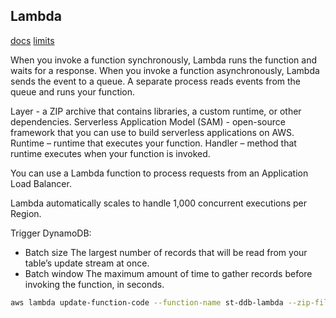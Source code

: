 Lambda
-

[docs](https://docs.aws.amazon.com/lambda/?id=docs_gateway)
[limits](https://docs.aws.amazon.com/lambda/latest/dg/limits.html)

When you invoke a function synchronously, Lambda runs the function and waits for a response.
When you invoke a function asynchronously, Lambda sends the event to a queue.
A separate process reads events from the queue and runs your function.

Layer - a ZIP archive that contains libraries, a custom runtime, or other dependencies.
Serverless Application Model (SAM) - open-source framework that you can use to build serverless applications on AWS.
Runtime – runtime that executes your function.
Handler – method that runtime executes when your function is invoked.

You can use a Lambda function to process requests from an Application Load Balancer.

Lambda automatically scales to handle 1,000 concurrent executions per Region.

Trigger DynamoDB:
* Batch size
The largest number of records that will be read from your table’s update stream at once.
* Batch window
The maximum amount of time to gather records before invoking the function, in seconds.

````sh
aws lambda update-function-code --function-name st-ddb-lambda --zip-file fileb:///tmp/awsLambdaOne.zip
````
